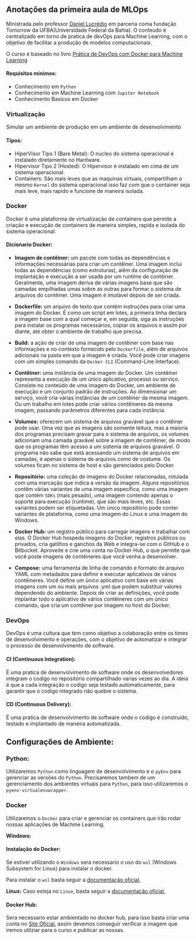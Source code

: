 ## Anotações da primeira aula de MLOps 

Ministrada pelo professor [Daniel Lucrédio](https://www.linkedin.com/in/daniel-lucr%C3%A9dio-bb7b9122a/) em parceria coma fundação Tomorrow da UFBA(Universidade Federal da Bahia). 
O conteudo é centralizado em torno de pratica de devOps para Machine Learning, com o objetivo de facilitar a produção de modelos computacionais.

O curso é baseado no livro [Prática de DevOps com Docker para Machine Learning](https://aurimrv.gitbook.io/pratica-devops-com-docker-para-machine-learning?authuser=0)

#### Requisitos minimos:
- Conhecimento em `Python`
- Conhecimento em Machine Learning com `Jupiter Notebook`
- Conhecimento Basicos em Docker

### **Virtualização**
Simular um ambiente de produção em um ambiente de desenvolvimento

#### Tipos:
- HiperVisor Tipo 1 (Bare Metal): O nucleo do sistema operacional é instalado diretamente no Hardware.
- Hipervisor Tipo 2 (Hosted): O Hipervisor é instalado em cima de um sistema operacional.
- Containers: São mais leves que as maquinas virtuais, compartilham o mesmo `Kernel` do sistema operacional isso faz com que
o container seja mais leve, mais rapido e funcione de maneira isolada.

### Docker
Docker é uma plataforma de virtualização de containers que permite a criação e execução de containers de maneira simples, rapida e isolada do sistema operacional.

#### Dicionario Docker:
- **Imagem de contêiner:** um pacote com todas as dependências e informações necessárias para criar um contêiner. Uma imagem inclui todas as dependências (como estruturas), além da configuração de implantação e execução a ser usada por um runtime de contêiner. Geralmente, uma imagem deriva de várias imagens base que são camadas empilhadas umas sobre as outras para formar o sistema de arquivos do contêiner. Uma imagem é imutável depois de ser criada.

- **Dockerfile:** um arquivo de texto que contém instruções para criar uma imagem do Docker. É como um script em lotes, a primeira linha declara a imagem base com a qual começar e, em seguida, siga as instruções para instalar os programas necessários, copiar os arquivos e assim por diante, até obter o ambiente de trabalho que precisa.

- **Build:** a ação de criar de uma imagem de contêiner com base nas informações e no contexto fornecido pelo `Dockerfile`, além de arquivos adicionais na pasta em que a imagem é criada. Você pode criar imagens com um simples comando da `Docker CLI` (Command-Line Interface).

- **Contêiner:** uma instância de uma imagem do Docker. Um contêiner representa a execução de um único aplicativo, processo ou serviço. Consiste no conteúdo de uma imagem do Docker, um ambiente de execução e um conjunto padrão de instruções. Ao dimensionar um serviço, você cria várias instâncias de um contêiner da mesma imagem. Ou um trabalho em lotes pode criar vários contêineres da mesma imagem, passando parâmetros diferentes para cada instância.

- **Volumes:** oferecem um sistema de arquivos gravável que o contêiner pode usar. Uma vez que as imagens são somente leitura, mas a maioria dos programas precisam gravar para o sistema de arquivos, os volumes adicionam uma camada gravável sobre a imagem de contêiner, de modo que os programas têm acesso a um sistema de arquivos gravável. O programa não sabe que está acessando um sistema de arquivos em camadas, é apenas o sistema de arquivos como de costume. Os volumes ficam no sistema de host e são gerenciados pelo Docker.

- **Repositório:** uma coleção de imagens do Docker relacionadas, rotulada com uma marcação que indica a versão da imagem. Alguns repositórios contêm várias variantes de uma imagem específica, como uma imagem que contém `SDKs` (mais pesado), uma imagem contendo apenas o suporte para execução (runtime), que são mais leves, etc. Essas variantes podem ser etiquetadas. Um único repositório pode conter variantes de plataforma, como uma imagem do Linux e uma imagem do Windows.

- **Docker Hub:** um registro público para carregar imagens e trabalhar com elas. O Docker Hub hospeda imagens do Docker, registros públicos ou privados, cria gatilhos e ganchos da Web e integra-se com o GitHub e o Bitbucket. Aproveite e crie uma conta no Docker Hub, o que permite que você poste imagens de contêineres que você venha a desenvolver.

- **Compose:** uma ferramenta de linha de comando e formato de arquivo YAML com metadados para definir e executar aplicativos de vários contêineres. Você define um único aplicativo com base em várias imagens com um ou mais arquivos .yml que podem substituir valores dependendo do ambiente. Depois de criar as definições, você pode implantar todo o aplicativo de vários contêineres com um único comando, que cria um contêiner por imagem no host do Docker.

### DevOps
DevOps é uma cultura que tem como objetivo a colaboração entre os times de desenvolvimento e operações, com o objetivo de automatizar e integrar o processo de desenvolvimento de software.

#### CI (Continuous Integration):
É uma pratica de desenvolvimento de software onde os desenvolvedores integram o codigo no repositório compartilhado varias vezes ao dia. A ideia é que a cada integração o codigo seja testado automaticamente, para garantir que o codigo integrado não quebre o sistema.

#### CD (Continuous Delivery):
É uma pratica de desenvolvimento de software onde o codigo é construido, testado e implantado de maneira automatizada.

## Configurações de Ambiente:

### Python:
Utilizaremos `Python` como linguagem de desenvolvimento e o `pyEnv` para gerenciar as versões do `Python`.
Precisaremos tambem de um gerenciamento dos ambientes virtuais para `Python`, para isso utilizaremos o `pyenv-virtualenvwrapper`.

### Docker
Utilizaremos o `Docker` para criar e gerenciar os containers que irão rodar nossas aplicações de Machine Learning.

**Windows:**
#### Instalação do Docker:

Se estiver utilizando o `Windows` sera necessario o uso do `wsl` (Windows Subsystem for Linux) para instalar o docker.

Para instalar o `wsl` basta seguir a [documentação oficial.](https://docs.microsoft.com/pt-br/windows/wsl/install)

**Linux:**
Caso esteja no `Linux`, basta seguir a [documentação oficial.](https://docs.docker.com/desktop/install/linux-install/)

#### Docker Hub:
Sera necessario estar ambientado no docker hub, para isso basta criar uma conta no [Site Oficial](https://hub.docker.com/), assim devemos conseguir verificar a imagem que iremos utilziar para o curso e publicar as nossas.